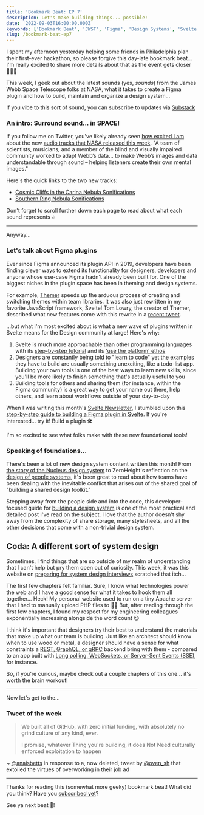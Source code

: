 ```yaml
---
title: 'Bookmark Beat: EP 7'
description: Let's make building things... possible!
date: '2022-09-03T16:00:00.000Z'
keywords: ['Bookmark Beat', 'JWST', 'Figma', 'Design Systems', 'Svelte']
slug: /bookmark-beat-ep7
---
```


I spent my afternoon yesterday helping some friends in Philadelphia plan their first-ever hackathon, so please forgive this day-late bookmark beat... I'm really excited to share more details about that as the event gets closer 🧑🏽‍💻

This week, I geek out about the latest sounds (yes, *sounds*) from the James Webb Space Telescope folks at NASA, what it takes to create a Figma plugin and how to build, maintain and organize a design system...

If you vibe to this sort of sound, you can subscribe to updates via [Substack](https://bookmarkbeat.substack.com/?showWelcome=true)

### An intro: Surround sound... in SPACE!

If you follow me on Twitter, you've likely already seen [how excited I am](https://twitter.com/Dreamin_Dani/status/1564986003407998977) about the new [audio tracks that NASA released this week](https://webbtelescope.org/contents/news-releases/2022/news-2022-040.html). "A team of scientists, musicians, and a member of the blind and visually impaired community worked to adapt Webb’s data... to make Webb’s images and data understandable through sound – helping listeners create their own mental images."

Here's the quick links to the two new tracks:
- [Cosmic Cliffs in the Carina Nebula Sonifications](https://webbtelescope.org/contents/media/videos/2022/040/01GA9363QVSRFMTE0FYKHREHCG)
- [Southern Ring Nebula Sonifications](https://webbtelescope.org/contents/media/videos/2022/040/01GA95N5KXVVMB7DTNE68QCQR4)

Don't forget to scroll further down each page to read about what each sound represents 🎶

---

Anyway...

### Let's talk about Figma plugins

Ever since Figma announced its plugin API in 2019, developers have been finding clever ways to extend its functionality for designers, developers and anyone whose use-case Figma hadn't already been built for. One of the biggest niches in the plugin space has been in theming and design systems.

For example, [Themer](https://www.figma.com/community/plugin/731176732337510831/Themer) speeds up the arduous process of creating and switching themes within team libraries. It was also just rewritten in my favorite JavaScript framework, Svelte! Tom Lowry, the creator of Themer, described what new features come with this rewrite in a [recent tweet](https://twitter.com/negativespaceca/status/1565941169942630400).

...but what I'm most excited about is what a new wave of plugins written in Svelte means for the Design community at large! Here's why:
1. Svelte is much more approachable than other programming languages with its [step-by-step tutorial](https://svelte.dev/tutorial/basics) and its [\'use the platform\' ethos](https://developer.mozilla.org/en-US/docs/Learn/Tools_and_testing/Client-side_JavaScript_frameworks/Svelte_getting_started#svelte_a_new_approach_to_building_rich_user_interfaces)
2. Designers are constantly being told to "learn to code" yet the examples they have to build are usually something unexciting, like a todo-list app. Building your own tools is one of the best ways to learn new skills, since you'll be more likely to finish something that's actually useful to you
3. Building tools for others and sharing them (for instance, within the Figma community) is a great way to get your name out there, help others, and learn about workflows outside of your day-to-day

When I was writing this month's [Svelte Newsletter](https://svelte.substack.com/), I stumbled upon this [step-by-step guide to building a Figma plugin in Svelte](https://www.lekoarts.de/javascript/creating-a-figma-plugin-with-svelte). If you're interested... try it! Build a plugin 🛠️

I'm so excited to see what folks make with these new foundational tools!

### Speaking of foundations...

There's been a lot of new design system content written this month! From [the story of the Nucleus design system](https://blog.nucleus.design/once-upon-a-time-nucleus/) to ZeroHeight's reflection on the [design of people systems](https://learninghub.zeroheight.com/hc/en-us/articles/8461756153499-Design-of-people-systems), it's been great to read about how teams have been dealing with the inevitable conflict that arises out of the shared goal of "building a shared design toolkit."

Stepping away from the people side and into the code, this developer-focused guide for [building a design system](https://www.tonympdx.com/blog/post/building-a-design-system-1-setup/) is one of the most practical and detailed post I've read on the subject. I love that the author doesn't shy away from the complexity of share storage, many stylesheets, and all the other decisions that come with a non-trivial design system.

## Coda: A different sort of system design

Sometimes, I find things that are so outside of my realm of understanding that I can't help but pry them open out of curiosity. This week, it was this website on [preparing for system design interviews](https://www.karanpratapsingh.com/courses/system-design) scratched that itch...

The first few chapters felt familiar. Sure, I know what technologies power the web and I have a good sense for what it takes to hook them all together... Heck! My personal website used to run on a tiny Apache server that I had to manually upload PHP files to 👴🏼 But, after reading through the first few chapters, I found my respect for my engineering colleagues exponentially increasing alongside the word count 😉

I think it's important that designers try their best to understand the materials that make up what our team is building. Just like an architect should know when to use wood or metal, a designer should have a sense for what constraints a [REST, GraphQL, or gRPC](https://www.karanpratapsingh.com/courses/system-design/rest-graphql-grpc) backend bring with them - compared to an app built with [Long polling, WebSockets, or Server-Sent Events (SSE)](https://www.karanpratapsingh.com/courses/system-design/long-polling-websockets-server-sent-events), for instance.

So, if you're curious, maybe check out a couple chapters of this one... it's worth the brain workout!

---

Now let's get to the...

### Tweet of the week

> We built all of GitHub, with zero initial funding, with absolutely no grind culture of any kind, ever.
>
> I promise, whatever Thing you're building, it does Not Need culturally enforced exploitation to happen

~ [@anaisbetts](https://twitter.com/anaisbetts/status/1562477553314861058) in response to a, now deleted, tweet by [@oven_sh](https://twitter.com/oven_sh/) that extolled the virtues of overworking in their job ad

---

Thanks for reading this (somewhat more geeky) bookmark beat! What did you think? Have you [subscribed yet](https://bookmarkbeat.substack.com/?showWelcome=true)?

See ya next beat 🥁!